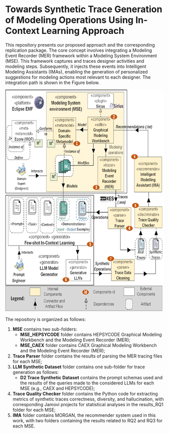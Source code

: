 # Towards Synthetic Trace Generation of Modeling Operations Using In-Context Learning Approach

This repository presents our proposed approach and the corresponding replication package. The core concept involves integrating a Modeling Event Recorder (MER) framework within a Modeling System Environment (MSE). This framework captures and traces designer activities and modeling steps. Subsequently, it injects these events into Intelligent Modeling Assistants (IMAs), enabling the generation of personalized suggestions for modeling actions most relevant to each designer. The integration path is shown in the Figure below.

<p align="center">
<img src="img/MER-MORGAN_approach-Extended-scaled.png" width="711" height="700">
</p>

The repository is organized as follows:

1. **MSE** contains two sub-folders:
    - **MSE_HEPSYCODE** folder contains HEPSYCODE Graphical Modeling Workbench and the Modeling Event Recorder (MER);
    - **MSE_CAEX** folder contains CAEX Graphical Modeling Workbench and the Modeling Event Recorder (MER);
4. **Trace Parser** folder contains the results of parsing the MER tracing files for each MSE;
5. **LLM Synthetic Dataset** folder contains one sub-folder for trace generation as follows:
    - **D2 Trace Synthetic Dataset** contains the prompt schemas used and the results of the queries made to the considered LLMs for each MSE (e.g., CAEX and HEPSYCODE);
6. **Trace Quality Checker** folder contains the Python code for extracting metrics of synthetic traces correctness, diversity, and hallucination, with corresponding Jamovi projects for statistical analyses in the results_RQ1 folder for each MSE;
8. **IMA** folder contains MORGAN, the recommender system used in this work, with two folders containing the results related to RQ2 and RQ3 for each MSE.
